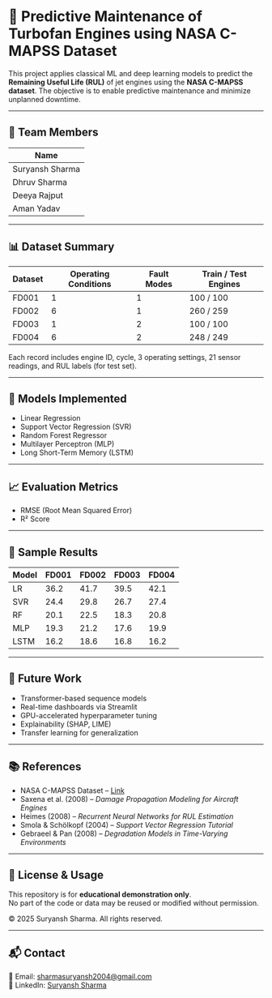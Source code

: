 # 🚀 Predictive Maintenance of Turbofan Engines using NASA C-MAPSS Dataset

This project applies classical ML and deep learning models to predict the **Remaining Useful Life (RUL)** of jet engines using the **NASA C-MAPSS dataset**. The objective is to enable predictive maintenance and minimize unplanned downtime.

---

## 👥 Team Members

| Name             |
|------------------|
| Suryansh Sharma  |
| Dhruv Sharma     |
| Deeya Rajput     |
| Aman Yadav       |

---

## 📊 Dataset Summary

| Dataset | Operating Conditions | Fault Modes | Train / Test Engines |
|---------|----------------------|-------------|-----------------------|
| FD001   | 1                    | 1           | 100 / 100             |
| FD002   | 6                    | 1           | 260 / 259             |
| FD003   | 1                    | 2           | 100 / 100             |
| FD004   | 6                    | 2           | 248 / 249             |

Each record includes engine ID, cycle, 3 operating settings, 21 sensor readings, and RUL labels (for test set).

---

## 🧠 Models Implemented

- Linear Regression  
- Support Vector Regression (SVR)  
- Random Forest Regressor  
- Multilayer Perceptron (MLP)  
- Long Short-Term Memory (LSTM)

---

## 📈 Evaluation Metrics

- RMSE (Root Mean Squared Error)  
- R² Score  

---

## 📌 Sample Results

| Model  | FD001 | FD002 | FD003 | FD004 |
|--------|--------|--------|--------|--------|
| LR     | 36.2  | 41.7   | 39.5   | 42.1   |
| SVR    | 24.4  | 29.8   | 26.7   | 27.4   |
| RF     | 20.1  | 22.5   | 18.3   | 20.8   |
| MLP    | 19.3  | 21.2   | 17.6   | 19.9   |
| LSTM   | 16.2  | 18.6   | 16.8   | 16.2   |

---

## 🔭 Future Work

- Transformer-based sequence models  
- Real-time dashboards via Streamlit  
- GPU-accelerated hyperparameter tuning  
- Explainability (SHAP, LIME)  
- Transfer learning for generalization

---

## 📚 References

- NASA C-MAPSS Dataset – [Link](https://www.nasa.gov/data/CMAPSS)  
- Saxena et al. (2008) – *Damage Propagation Modeling for Aircraft Engines*  
- Heimes (2008) – *Recurrent Neural Networks for RUL Estimation*  
- Smola & Schölkopf (2004) – *Support Vector Regression Tutorial*  
- Gebraeel & Pan (2008) – *Degradation Models in Time-Varying Environments*

---

## 🔐 License & Usage

This repository is for **educational demonstration only**.  
No part of the code or data may be reused or modified without permission.

© 2025 Suryansh Sharma. All rights reserved.

---

## 📬 Contact

📧 Email: sharmasuryansh2004@gmail.com  
🔗 LinkedIn: [Suryansh Sharma](https://www.linkedin.com/in/suryansh-sharmaseven/)
